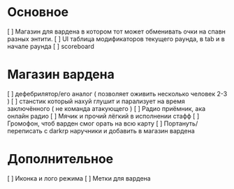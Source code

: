 # Основное
[ ] Магазин для вардена в котором тот может обменивать очки на спавн разных энтити.
[ ] UI таблица модификаторов текущего раунда, в tab и в начале раунда
[ ] scoreboard

# Магазин вардена
[ ] дефебрилятор/его аналог ( позволяет оживить несколько человек 2-3 )
[ ] станстик который нахуй глушит и парализует на время заключённого ( не команда атакующего )
[ ] Радио приёмник, ака онлайн радио
[ ] Мячик и прочий лёгкий в исполнении стафф
[ ] Громофон, чтоб варден смог орать на всю карту
[ ] Портануть/переписать с darkrp наручники и добавить в магазин вардена

# Дополнительное
[ ] Иконка и лого режима
[ ] Метки для вардена